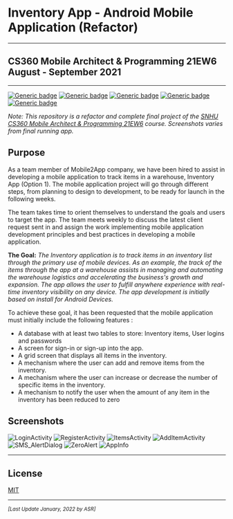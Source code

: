 # Inventory App - Android Mobile Application (Refactor)

---

## CS360 Mobile Architect & Programming 21EW6<br/>August - September 2021

---

[![Generic badge](https://img.shields.io/badge/development_tool-Android_Studio-red.svg)](https://developer.android.com/studio/) [![Generic badge](https://img.shields.io/badge/language-JAVA-blue.svg)](https://isocpp.org/) [![Generic badge](https://img.shields.io/badge/database-SQLite-green.svg)](https://sqlite.org/index.html) [![Generic badge](https://img.shields.io/badge/ide-Android_Studio-purple.svg)](https://developer.android.com/studio/) [![Generic badge](https://img.shields.io/badge/license-MIT-orange.svg)](LICENSE)

*Note: This repository is a refactor and complete final project of the [SNHU CS360 Mobile Architect & Programming 21EW6](https://github.com/arsari/arsari-snhu/tree/master/CS360) course. Screenshots varies from final running app.*

## Purpose

As a team member of Mobile2App company, we have been hired to assist in developing a mobile application to track items in a warehouse, Inventory App (Option 1). The mobile application project will go through different steps, from planning to design to development, to be ready for launch in the following weeks.

The team takes time to orient themselves to understand the goals and users to target the app. The team meets weekly to discuss the latest client request sent in and assign the work implementing mobile application development principles and best practices in developing a mobile application.

**The Goal:** *The Inventory application is to track items in an inventory list through the primary use of mobile devices. As an example, the track of the items through the app at a warehouse assists in managing and automating the warehouse logistics and accelerating the business's growth and expansion. The app allows the user to fulfill anywhere experience with real-time inventory visibility on any device. The app development is initially based on install for Android Devices.*

To achieve these goal, it has been requested that the mobile application must initially include the following features :

* A database with at least two tables to store: Inventory items, User logins and passwords
* A screen for sign-in or sign-up into the app.
* A grid screen that displays all items in the inventory.
* A mechanism where the user can add and remove items from the inventory.
* A mechanism where the user can increase or decrease the number of specific items in the inventory.
* A mechanism to notify the user when the amount of any item in the inventory has been reduced to zero

## Screenshots

![LoginActivity](screenshots/LoginActivity.png)  ![RegisterActivity](screenshots/RegisterActivity.png)  ![ItemsActivity](screenshots/ItemsActivity.png)  ![AddItemActivity](screenshots/AddItemActivity.png)  ![SMS_AlertDialog](screenshots/SMS_AlertDialog.png)  ![ZeroAlert](screenshots/ZeroAlert.png)  ![AppInfo](screenshots/AppInfo.png)

---

## License

[MIT](LICENSE)

---

<small>_[Last Update January, 2022 by ASR]_</small>
